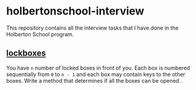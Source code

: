 # holbertonschool-interview

This repository contains all the interview tasks that I have done in the Holberton School program.

## [lockboxes](lockboxes)

You have `n` number of locked boxes in front of you. Each box is numbered sequentially from `0` to `n - 1` and each box 
may contain keys to the other boxes.
Write a method that determines if all the boxes can be opened.

